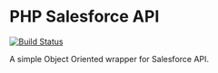 PHP Salesforce API
==================

[![Build Status](https://travis-ci.org/ferodss/salesforce-api.svg?branch=master)](https://travis-ci.org/ferodss/salesforce-api)

A simple Object Oriented wrapper for Salesforce API.